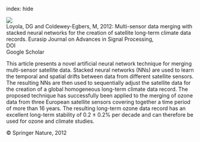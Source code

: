 index: hide

<div class="Citation">
    <div class="Citation-thumb CitationThumb-linked"  data-href="https://doi.org/10.1186/1687-6180-2012-91">
      <img src="https://static.claimspace.cloud/climate-study-static/refs/thumbs/9/Loyola_and_ColdeweyEgbers_2012-thumb.png" />
    </div>

  <div class="Citation-body">
    <div class="Citation-text">Loyola, DG and Coldewey-Egbers, M, 2012: Multi-sensor data merging with stacked neural networks for the creation of satellite long-term climate data records. <span class="Article-journal">Eurasip Journal on Advances in Signal Processing, </span><span class="Article-volume"></span></div>
    <div class="Citation-links">
      <div class="CitationLink" data-href="https://doi.org/10.1186/1687-6180-2012-91">
        <div class="CitationLink-icon CitationLink-Doi"></div>
        <div class="CitationLink-text">DOI</div>
      </div>
      <div class="CitationLink" data-href="https://scholar.google.com/scholar?q=10.1186/1687-6180-2012-91">
        <div class="CitationLink-icon CitationLink-Scholar"></div>
        <div class="CitationLink-text">Google Scholar</div>
      </div>
    </div>
  </div>
</div>

This article presents a novel artificial neural network technique for merging multi-sensor satellite data. Stacked neural networks (NNs) are used to learn the temporal and spatial drifts between data from different satellite sensors. The resulting NNs are then used to sequentially adjust the satellite data for the creation of a global homogeneous long-term climate data record. The proposed technique has successfully been applied to the merging of ozone data from three European satellite sensors covering together a time period of more than 16 years. The resulting long-term ozone data record has an excellent long-term stability of 0.2 ± 0.2% per decade and can therefore be used for ozone and climate studies.

<div class="Citation-copy">
&copy; Springer Nature, 2012
</div>
